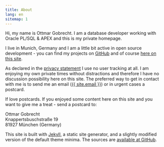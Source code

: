 ```yaml
---
title: About
lang: en
sitemap: 1
---
```


Hi, my name is Ottmar Gobrecht. I am a database developer working with Oracle PL/SQL & APEX and this is my private homepage.

I live in Munich, Germany and I am a little bit active in open source development - you can find my projects on [GitHub][1] and of course [here on this site][2].

As declared in the [privacy statement][3] I use no user tracking at all. I am enjoying my own private times without distractions and therefore I have no discussion possibility here on this site. The preferred way to get in contact with me is to send me an email (<a href="mailto:{{ site.email }}">{{ site.email }}</a>) or in urgent cases a postcard.

If love postcards. If you enjoyed some content here on this site and you want to give me a treat - send a postcard to:

Ottmar Gobrecht  
Knappertsbuschstraße 19  
81927 München (Germany)

This site is built with [Jekyll][4], a static site generator, and a slightly modified version of the default theme minima. The sources are [available at GitHub][5].

[1]: https://github.com/ogobrecht
[2]: /projects
[3]: /privacy-statement
[4]: https://jekyllrb.com
[5]: https://github.com/ogobrecht/ogobrecht.github.io
